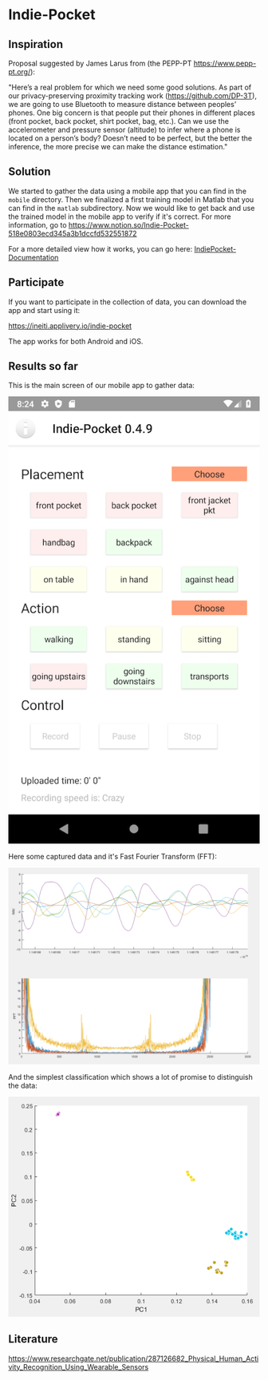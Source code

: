 # Indie-Pocket

## Inspiration
Proposal suggested by James Larus from (the PEPP-PT https://www.pepp-pt.org/): 

"Here’s a real problem for which we need some good solutions. 
    As part of our privacy-preserving proximity tracking work (https://github.com/DP-3T), we 
    are going to use Bluetooth to measure distance between peoples’ phones. 
    One big concern is that people put their phones in different places 
    (front pocket, back pocket, shirt pocket, bag, etc.). 
    Can we use the accelerometer and pressure sensor (altitude) to infer where a phone is located on a person’s body? 
    Doesn’t need to be perfect, but the better the inference, the more precise we can make the distance estimation."

## Solution

We started to gather the data using a mobile app that you can find in the `mobile` directory.
Then we finalized a first training model in Matlab that you can find in the `matlab` subdirectory.
Now we would like to get back and use the trained model in the mobile app to verify if it's correct.
For more information, go to https://www.notion.so/Indie-Pocket-518e0803ecd345a3b1dccfd532551872

For a more detailed view how it works, you can go here: 
[IndiePocket-Documentation](https://htmlpreview.github.io/?https://htmlpreview.github.io/?https://github.com/indie-pocket/indie-pocket/blob/master/doc/Indie%20Pocket.html)

## Participate

If you want to participate in the collection of data, you can download the app and start using it:

https://ineiti.applivery.io/indie-pocket

The app works for both Android and iOS.

## Results so far

This is the main screen of our mobile app to gather data:

![Indie-Pocket Mobile App](images/mobile-record.png)

Here some captured data and it's Fast Fourier Transform (FFT):

![IMU and FFT](images/IMU-FFT.png)

And the simplest classification which shows a lot of promise to distinguish the data:

![PC Classifier](images/PC-Classifier.png)

## Literature
https://www.researchgate.net/publication/287126682_Physical_Human_Activity_Recognition_Using_Wearable_Sensors
